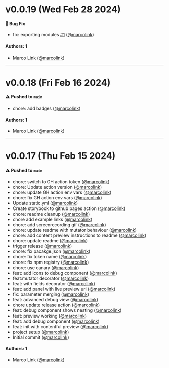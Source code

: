# v0.0.19 (Wed Feb 28 2024)

#### 🐛 Bug Fix

- fix: exporting modules [#1](https://github.com/marcolink/storybook-addon-contentful-preview/pull/1) ([@marcolink](https://github.com/marcolink))

#### Authors: 1

- Marco Link ([@marcolink](https://github.com/marcolink))

---

# v0.0.18 (Fri Feb 16 2024)

#### ⚠️ Pushed to `main`

- chore: add badges ([@marcolink](https://github.com/marcolink))

#### Authors: 1

- Marco Link ([@marcolink](https://github.com/marcolink))

---

# v0.0.17 (Thu Feb 15 2024)

#### ⚠️ Pushed to `main`

- chore: switch to GH action token ([@marcolink](https://github.com/marcolink))
- chore: Update action version ([@marcolink](https://github.com/marcolink))
- chore: update GH action env vars ([@marcolink](https://github.com/marcolink))
- chore: fix GH action env vars ([@marcolink](https://github.com/marcolink))
- Update static.yml ([@marcolink](https://github.com/marcolink))
- Create storybook to github pages action ([@marcolink](https://github.com/marcolink))
- chore: readme cleanup ([@marcolink](https://github.com/marcolink))
- chore add example links ([@marcolink](https://github.com/marcolink))
- chore: add screenrecording gif ([@marcolink](https://github.com/marcolink))
- chore: update readme with mutator behaviour ([@marcolink](https://github.com/marcolink))
- chore: add content preview instructions to readme ([@marcolink](https://github.com/marcolink))
- chore: update readme ([@marcolink](https://github.com/marcolink))
- trigger release ([@marcolink](https://github.com/marcolink))
- chore: fix pacakge.json ([@marcolink](https://github.com/marcolink))
- chore: fix token name ([@marcolink](https://github.com/marcolink))
- chore: fix npm registry ([@marcolink](https://github.com/marcolink))
- chore: use canary ([@marcolink](https://github.com/marcolink))
- feat: add icons to debug component ([@marcolink](https://github.com/marcolink))
- feat:mutator decorator ([@marcolink](https://github.com/marcolink))
- feat: with fields decorator ([@marcolink](https://github.com/marcolink))
- feat: add panel with live preview url ([@marcolink](https://github.com/marcolink))
- fix: parameter merging ([@marcolink](https://github.com/marcolink))
- feat: advanced debug view ([@marcolink](https://github.com/marcolink))
- chore update release action ([@marcolink](https://github.com/marcolink))
- feat: debug component shows nesting ([@marcolink](https://github.com/marcolink))
- feat: preview working ([@marcolink](https://github.com/marcolink))
- feat: add debug component ([@marcolink](https://github.com/marcolink))
- feat: init with contentful preview ([@marcolink](https://github.com/marcolink))
- project setup ([@marcolink](https://github.com/marcolink))
- Initial commit ([@marcolink](https://github.com/marcolink))

#### Authors: 1

- Marco Link ([@marcolink](https://github.com/marcolink))
